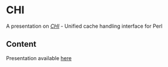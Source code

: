 # CHI

A presentation on *[CHI](https://metacpan.org/pod/CHI)* - Unified cache handling interface for Perl

## Content 

Presentation available [here](https://drive.google.com/file/d/1TDj82eIXKsqrCx-gnq3isGP7jJ2QujQj/view?usp=sharing)
